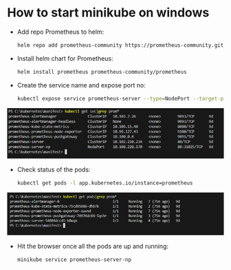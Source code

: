 #  How to start minikube on windows
- Add repo Prometheus to helm:
    ```bash
	helm repo add prometheus-community https://prometheus-community.github.io/helm-charts

- Install helm chart for Prometheus:
    ```bash
	helm install prometheus prometheus-community/prometheus

- Create the service name and expose port no:
    ```bash
	kubectl expose service prometheus-server --type=NodePort --target-port=9090 --name=prometheus-server-np

![minikube](../screenshots/prome_svc.PNG?raw=true)

- Check status of the pods:
    ```bash
	kubectl get pods -l app.kubernetes.io/instance=prometheus
    
![minikube](../screenshots/prome_pods.PNG?raw=true)

- Hit the browser once all the pods are up and running:
    ```bash
	minikube service prometheus-server-np


